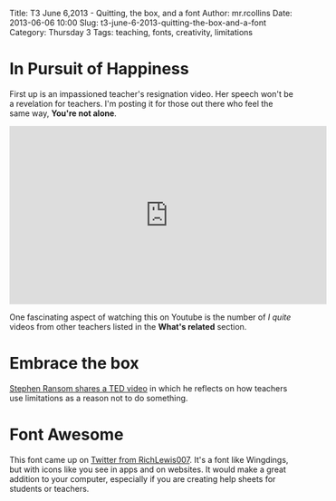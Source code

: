 Title: T3 June 6,2013 - Quitting, the box, and a font
Author: mr.rcollins
Date: 2013-06-06 10:00
Slug: t3-june-6-2013-quitting-the-box-and-a-font
Category: Thursday 3
Tags: teaching, fonts, creativity, limitations

# In Pursuit of Happiness

First up is an impassioned teacher's resignation video. Her speech won't be a revelation for teachers. I'm posting it for those out there who feel the same way, **You're not alone**.

<center><iframe width="560" height="315" src="http://www.youtube.com/embed/uH9vxq1iJVM?rel=0" frameborder="0" allowfullscreen></iframe></center>

One fascinating aspect of watching this on Youtube is the number of *I quite* videos from other teachers listed in the **What's related** section.

# Embrace the box

[Stephen Ransom shares a TED video](http://ransomtech.edublogs.org/2013/05/29/embrace-the-box/) in which he reflects on how teachers use limitations as a reason not to do something.

# Font Awesome

This font came up on [Twitter from RichLewis007](https://twitter.com/RichLewis007/status/341935394746667010). It's a font like Wingdings, but with icons like you see in apps and on websites. It would make a great addition to your computer, especially if you are creating help sheets for students or teachers.